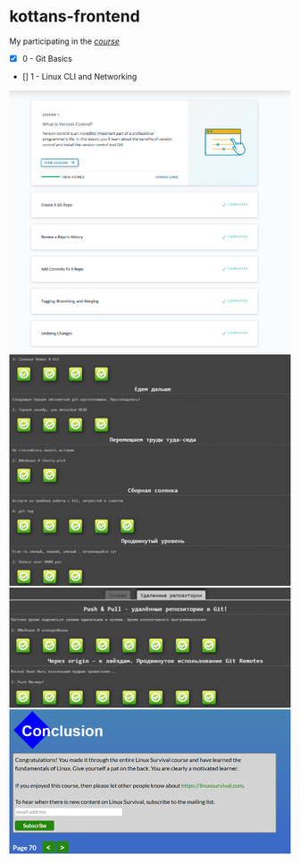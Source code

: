 # kottans-frontend
My participating in the *[course](https://github.com/kottans/frontend/blob/master/contents.md#stage-0-self-study)*  
- [x] 0 - Git Basics  
- [] 1 - Linux CLI and Networking  

![completed vc tasks](https://raw.githubusercontent.com/Writerman/kottans-frontend/main/sceenshots/0/fin0.PNG) 
![completed vc tasks](https://raw.githubusercontent.com/Writerman/kottans-frontend/main/sceenshots/0/fin1.PNG) 
![completed vc tasks](https://raw.githubusercontent.com/Writerman/kottans-frontend/main/sceenshots/0/fin2.PNG) 
![completed vc tasks](https://raw.githubusercontent.com/Writerman/kottans-frontend/main/sceenshots/0/fin.PNG)